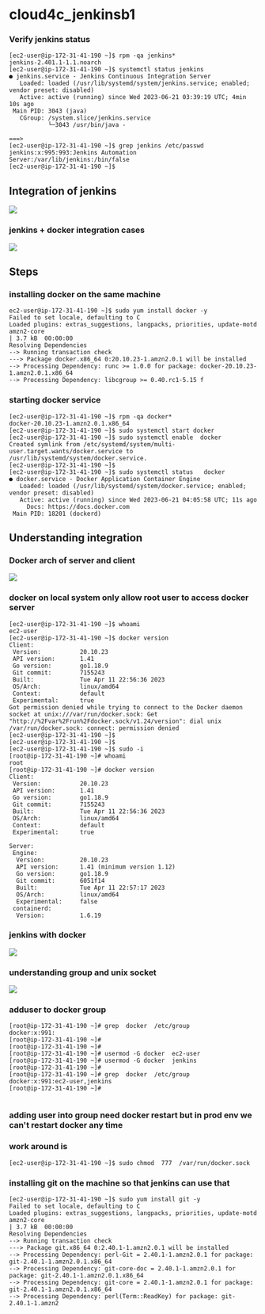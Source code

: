 # cloud4c_jenkinsb1

### Verify jenkins status 

```
[ec2-user@ip-172-31-41-190 ~]$ rpm -qa jenkins*
jenkins-2.401.1-1.1.noarch
[ec2-user@ip-172-31-41-190 ~]$ systemctl status jenkins
● jenkins.service - Jenkins Continuous Integration Server
   Loaded: loaded (/usr/lib/systemd/system/jenkins.service; enabled; vendor preset: disabled)
   Active: active (running) since Wed 2023-06-21 03:39:19 UTC; 4min 10s ago
 Main PID: 3043 (java)
   CGroup: /system.slice/jenkins.service
           └─3043 /usr/bin/java -

===>
[ec2-user@ip-172-31-41-190 ~]$ grep jenkins /etc/passwd
jenkins:x:995:993:Jenkins Automation Server:/var/lib/jenkins:/bin/false
[ec2-user@ip-172-31-41-190 ~]$ 

```

## Integration of jenkins 

<img src="integrate.png">


### jenkins + docker integration cases

<img src="case1.png">

## Steps 

### installing docker on the same machine

```
ec2-user@ip-172-31-41-190 ~]$ sudo yum install docker -y
Failed to set locale, defaulting to C
Loaded plugins: extras_suggestions, langpacks, priorities, update-motd
amzn2-core                                                                                                            | 3.7 kB  00:00:00     
Resolving Dependencies
--> Running transaction check
---> Package docker.x86_64 0:20.10.23-1.amzn2.0.1 will be installed
--> Processing Dependency: runc >= 1.0.0 for package: docker-20.10.23-1.amzn2.0.1.x86_64
--> Processing Dependency: libcgroup >= 0.40.rc1-5.15 f
```

### starting docker service 

```
[ec2-user@ip-172-31-41-190 ~]$ rpm -qa docker*
docker-20.10.23-1.amzn2.0.1.x86_64
[ec2-user@ip-172-31-41-190 ~]$ sudo systemctl start docker
[ec2-user@ip-172-31-41-190 ~]$ sudo systemctl enable  docker
Created symlink from /etc/systemd/system/multi-user.target.wants/docker.service to /usr/lib/systemd/system/docker.service.
[ec2-user@ip-172-31-41-190 ~]$ 
[ec2-user@ip-172-31-41-190 ~]$ sudo systemctl status   docker
● docker.service - Docker Application Container Engine
   Loaded: loaded (/usr/lib/systemd/system/docker.service; enabled; vendor preset: disabled)
   Active: active (running) since Wed 2023-06-21 04:05:58 UTC; 11s ago
     Docs: https://docs.docker.com
 Main PID: 18201 (dockerd)

```

## Understanding integration 

### Docker arch of server and client 

<img src="dockerarch.png">

### docker on local system only allow root user to access docker server

```
[ec2-user@ip-172-31-41-190 ~]$ whoami
ec2-user
[ec2-user@ip-172-31-41-190 ~]$ docker version 
Client:
 Version:           20.10.23
 API version:       1.41
 Go version:        go1.18.9
 Git commit:        7155243
 Built:             Tue Apr 11 22:56:36 2023
 OS/Arch:           linux/amd64
 Context:           default
 Experimental:      true
Got permission denied while trying to connect to the Docker daemon socket at unix:///var/run/docker.sock: Get "http://%2Fvar%2Frun%2Fdocker.sock/v1.24/version": dial unix /var/run/docker.sock: connect: permission denied
[ec2-user@ip-172-31-41-190 ~]$ 
[ec2-user@ip-172-31-41-190 ~]$ 
[ec2-user@ip-172-31-41-190 ~]$ sudo -i
[root@ip-172-31-41-190 ~]# whoami
root
[root@ip-172-31-41-190 ~]# docker version 
Client:
 Version:           20.10.23
 API version:       1.41
 Go version:        go1.18.9
 Git commit:        7155243
 Built:             Tue Apr 11 22:56:36 2023
 OS/Arch:           linux/amd64
 Context:           default
 Experimental:      true

Server:
 Engine:
  Version:          20.10.23
  API version:      1.41 (minimum version 1.12)
  Go version:       go1.18.9
  Git commit:       6051f14
  Built:            Tue Apr 11 22:57:17 2023
  OS/Arch:          linux/amd64
  Experimental:     false
 containerd:
  Version:          1.6.19

```

### jenkins with docker 

<img src="jd.png">

### understanding group and unix socket 

<img src="gg.png">

### adduser to docker group 

```
[root@ip-172-31-41-190 ~]# grep  docker  /etc/group
docker:x:991:
[root@ip-172-31-41-190 ~]# 
[root@ip-172-31-41-190 ~]# 
[root@ip-172-31-41-190 ~]# usermod -G docker  ec2-user
[root@ip-172-31-41-190 ~]# usermod -G docker  jenkins
[root@ip-172-31-41-190 ~]# 
[root@ip-172-31-41-190 ~]# grep  docker  /etc/group
docker:x:991:ec2-user,jenkins
[root@ip-172-31-41-190 ~]# 


```

### adding user into group need docker restart but in prod env we can't restart docker any time

### work around is

```
[ec2-user@ip-172-31-41-190 ~]$ sudo chmod  777  /var/run/docker.sock 
```

### installing git on the machine so that jenkins can use that

```
[ec2-user@ip-172-31-41-190 ~]$ sudo yum install git -y
Failed to set locale, defaulting to C
Loaded plugins: extras_suggestions, langpacks, priorities, update-motd
amzn2-core                                                                                                            | 3.7 kB  00:00:00     
Resolving Dependencies
--> Running transaction check
---> Package git.x86_64 0:2.40.1-1.amzn2.0.1 will be installed
--> Processing Dependency: perl-Git = 2.40.1-1.amzn2.0.1 for package: git-2.40.1-1.amzn2.0.1.x86_64
--> Processing Dependency: git-core-doc = 2.40.1-1.amzn2.0.1 for package: git-2.40.1-1.amzn2.0.1.x86_64
--> Processing Dependency: git-core = 2.40.1-1.amzn2.0.1 for package: git-2.40.1-1.amzn2.0.1.x86_64
--> Processing Dependency: perl(Term::ReadKey) for package: git-2.40.1-1.amzn2
```




